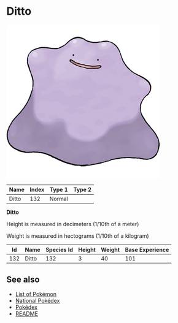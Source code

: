# Ditto


![Ditto](images/132.png)

| **Name** | **Index** | **Type 1** | **Type 2** |
|----|----|----|----|
| Ditto | 132 | Normal  |  |

**Ditto** 


Height is measured in decimeters (1/10th of a meter)

Weight is measured in hectograms (1/10th of a kilogram)

| **Id** | **Name** | **Species Id** | **Height** | **Weight** | **Base Experience** |
|--------|----------|----------------|------------|------------|---------------------|
| 132 | Ditto | 132 | 3 | 40 | 101 |


## See also

- [List of Pokémon](../pokemon.md)
- [National Pokédex](../national_pokedex.md)
- [Pokédex](../pokedex.md)
- [README](../README.md)
